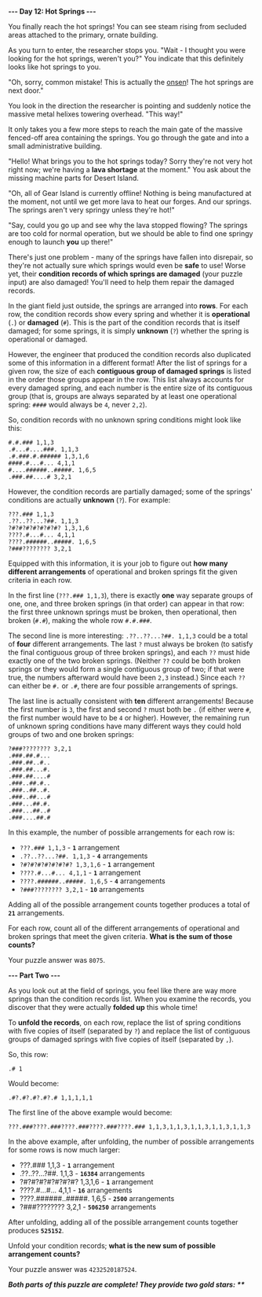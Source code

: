 **--- Day 12: Hot Springs ---**

You finally reach the hot springs! You can see steam rising from secluded areas attached to the primary, ornate building.

As you turn to enter, the researcher stops you. "Wait - I thought you were looking for the hot springs, weren't you?" You indicate
that this definitely looks like hot springs to you.

"Oh, sorry, common mistake! This is actually the [onsen](https://en.wikipedia.org/wiki/Onsen)! The hot springs are next door."

You look in the direction the researcher is pointing and suddenly notice the massive metal helixes towering overhead. "This way!"

It only takes you a few more steps to reach the main gate of the massive fenced-off area containing the springs. You go through
the gate and into a small administrative building.

"Hello! What brings you to the hot springs today? Sorry they're not very hot right now; we're having a **lava shortage** at the
moment." You ask about the missing machine parts for Desert Island.

"Oh, all of Gear Island is currently offline! Nothing is being manufactured at the moment, not until we get more lava to heat our
forges. And our springs. The springs aren't very springy unless they're hot!"

"Say, could you go up and see why the lava stopped flowing? The springs are too cold for normal operation, but we should be able
to find one springy enough to launch **you** up there!"

There's just one problem - many of the springs have fallen into disrepair, so they're not actually sure which springs would even
be **safe** to use! Worse yet, their **condition records of which springs are damaged** (your puzzle input) are also damaged!
You'll need to help them repair the damaged records.

In the giant field just outside, the springs are arranged into **rows**. For each row, the condition records show every spring and
whether it is **operational** (`.`) or **damaged** (`#`). This is the part of the condition records that is itself damaged; for
some springs, it is simply **unknown** (`?`) whether the spring is operational or damaged.

However, the engineer that produced the condition records also duplicated some of this information in a different format! After
the list of springs for a given row, the size of each **contiguous group of damaged springs** is listed in the order those groups
appear in the row. This list always accounts for every damaged spring, and each number is the entire size of its contiguous
group (that is, groups are always separated by at least one operational spring: `####` would always be `4`, never `2,2`).

So, condition records with no unknown spring conditions might look like this:

```
#.#.### 1,1,3
.#...#....###. 1,1,3
.#.###.#.###### 1,3,1,6
####.#...#... 4,1,1
#....######..#####. 1,6,5
.###.##....# 3,2,1
```

However, the condition records are partially damaged; some of the springs' conditions are actually **unknown** (`?`). For example:

```
???.### 1,1,3
.??..??...?##. 1,1,3
?#?#?#?#?#?#?#? 1,3,1,6
????.#...#... 4,1,1
????.######..#####. 1,6,5
?###???????? 3,2,1
```

Equipped with this information, it is your job to figure out **how many different arrangements** of operational and broken springs
fit the given criteria in each row.

In the first line (`???.### 1,1,3`), there is exactly **one** way separate groups of one, one, and three broken springs (in that
order) can appear in that row: the first three unknown springs must be broken, then operational, then broken (`#.#`), making the
whole row `#.#.###`.

The second line is more interesting: `.??..??...?##. 1,1,3` could be a total of **four** different arrangements. The last `?` must
always be broken (to satisfy the final contiguous group of three broken springs), and each `??` must hide exactly one of the two
broken springs. (Neither `??` could be both broken springs or they would form a single contiguous group of two; if that were true,
the numbers afterward would have been `2,3` instead.) Since each `??` can either be `#.` or `.#`, there are four possible
arrangements of springs.

The last line is actually consistent with **ten** different arrangements! Because the first number is `3`, the first and
second `?` must both be `.` (if either were `#`, the first number would have to be `4` or higher). However, the remaining run of
unknown spring conditions have many different ways they could hold groups of two and one broken springs:

```
?###???????? 3,2,1
.###.##.#...
.###.##..#..
.###.##...#.
.###.##....#
.###..##.#..
.###..##..#.
.###..##...#
.###...##.#.
.###...##..#
.###....##.#
```

In this example, the number of possible arrangements for each row is:

- `???.### 1,1,3` - **`1`** arrangement
- `.??..??...?##. 1,1,3` - **`4`** arrangements
- `?#?#?#?#?#?#?#? 1,3,1,6` - **`1`** arrangement
- `????.#...#... 4,1,1` - **`1`** arrangement
- `????.######..#####. 1,6,5` - **`4`** arrangements
- `?###???????? 3,2,1` - **`10`** arrangements

Adding all of the possible arrangement counts together produces a total of **`21`** arrangements.

For each row, count all of the different arrangements of operational and broken springs that meet the given criteria. **What is
the sum of those counts?**

Your puzzle answer was `8075`.

**--- Part Two ---**

As you look out at the field of springs, you feel like there are way more springs than the condition records list. When you
examine the records, you discover that they were actually **folded up** this whole time!

To **unfold the records**, on each row, replace the list of spring conditions with five copies of itself (separated by `?`) and
replace the list of contiguous groups of damaged springs with five copies of itself (separated by `,`).

So, this row:

`.# 1`

Would become:

`.#?.#?.#?.#?.# 1,1,1,1,1`

The first line of the above example would become:

`???.###????.###????.###????.###????.### 1,1,3,1,1,3,1,1,3,1,1,3,1,1,3`

In the above example, after unfolding, the number of possible arrangements for some rows is now much larger:

- ???.### 1,1,3 - **`1`** arrangement
- .??..??...?##. 1,1,3 - **`16384`** arrangements
- ?#?#?#?#?#?#?#? 1,3,1,6 - **`1`** arrangement
- ????.#...#... 4,1,1 - **`16`** arrangements
- ????.######..#####. 1,6,5 - **`2500`** arrangements
- ?###???????? 3,2,1 - **`506250`** arrangements

After unfolding, adding all of the possible arrangement counts together produces **`525152`**.

Unfold your condition records; **what is the new sum of possible arrangement counts?**

Your puzzle answer was `4232520187524`.

**_Both parts of this puzzle are complete! They provide two gold stars: **_**
